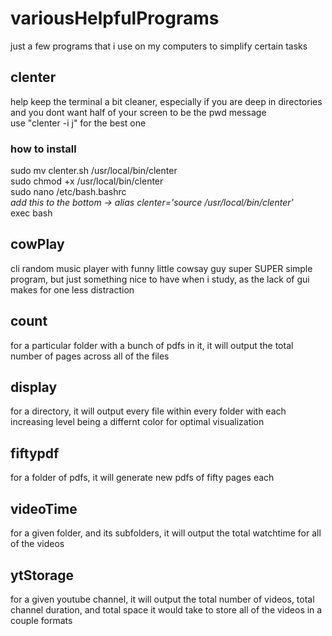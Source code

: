 # variousHelpfulPrograms
just a few programs that i use on my computers to simplify certain tasks

## clenter
help keep the terminal a bit cleaner, especially if you are deep in directories and you dont want half of your screen to be the pwd message
<br>
use "clenter -i j" for the best one
### how to install
sudo mv clenter.sh /usr/local/bin/clenter
<br>
sudo chmod +x /usr/local/bin/clenter
<br>
sudo nano /etc/bash.bashrc
<br>
*add this to the bottom -> alias clenter='source /usr/local/bin/clenter'*
<br>
exec bash

## cowPlay
cli random music player with funny little cowsay guy
super SUPER simple program, but just something nice to have when i study, as the lack of gui makes for one less distraction

## count
for a particular folder with a bunch of pdfs in it, it will output the total number of pages across all of the files

## display
for a directory, it will output every file within every folder with each increasing level being a differnt color for optimal visualization

## fiftypdf
for a folder of pdfs, it will generate new pdfs of fifty pages each

## videoTime
for a given folder, and its subfolders, it will output the total watchtime for all of the videos

## ytStorage
for a given youtube channel, it will output the total number of videos, total channel duration, and total space it would take to store all of the videos in a couple formats

